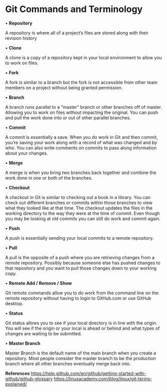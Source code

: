 # Git Commands and Terminology

•   **Repository**

A repository is where all of a project’s files are stored along with their revision history

•   **Clone**

A clone is a copy of a repository kept in your local environment to allow you to work on files.

•   **Fork**

A fork is similar to a branch but the fork is not accessible from other team members on a project without being granted permission.

•   **Branch**

A branch runs parallel to a “master” branch or other branches off of master. Allowing you to work on files without impacting the original. You can push and pull the work done into or out of other parallel branches.

•   **Commit**

A commit is essentially a save. When you do work in Git and then commit, you’re saving your work along with a record of what was changed and by who. You can also write comments on commits to pass along information about your changes.

•   **Merge**

A merge is when you bring two branches back together and combine the work done in one or both of the branches.

•   **Checkout**

A checkout in Git is similar to checking out a book in a library. You can check out different branches or commits within those branches to view what they looked like at that time. The checkout updates the files in the working directory to the way they were at the time of commit. Even though you may be looking at old commits you can still do work and commit again.

•   **Push**

A push is essentially sending your local commits to a remote repository.

•   **Pull**

A pull is the opposite of a push where you are retrieving changes from a remote repository. Possibly because someone else has pushed changes to that repository and you want to pull those changes down to your working copy.

•   **Remote Add / Remove / Show**

Git remote commands allow you to do work from the command line on the remote repository without having to login to GitHub.com or use GitHub desktop.

•   **Status**

Git status allows you to see if your local directory is in line with the origin. You will see if the origin or your local is ahead or behind and what types of changes are waiting to be submitted.

•   **Master Branch**

Master Branch is the default name of the main branch when you create a repository.  Most people consider the master branch to be the production branch where all other branches eventually merge back into.

**References**
https://help.github.com/en/github/getting-started-with-github/github-glossary
https://linuxacademy.com/blog/linux/git-terms-explained/